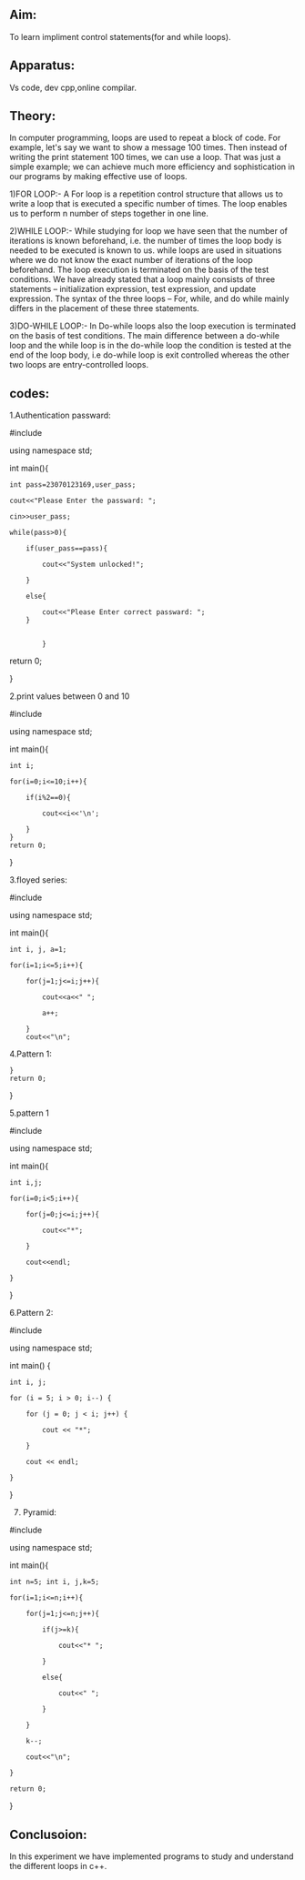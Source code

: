## Aim:
To learn impliment control statements(for and while loops).

## Apparatus:
Vs code, dev cpp,online compilar.

## Theory:
In computer programming, loops are used to repeat a block of code. For example, let's say we want to show a message 100 times. 
Then instead of writing the print statement 100 times, we can use a loop. That was just a simple example; we can achieve much more efficiency 
and sophistication in our programs by making effective use of loops.

1)FOR LOOP:- A For loop is a repetition control structure that allows us to write a loop that is executed a specific number of times.
The loop enables us to perform n number of steps together in one line.

2)WHILE LOOP:- While studying for loop we have seen that the number of iterations is known beforehand, i.e. 
the number of times the loop body is needed to be executed is known to us. while loops are used in situations where we do not know 
the exact number of iterations of the loop beforehand. The loop execution is terminated on the basis of the test conditions.
We have already stated that a loop mainly consists of three statements – initialization expression, test expression, and update expression. 
The syntax of the three loops – For, while, and do while mainly differs in the placement of these three statements.

3)DO-WHILE LOOP:- In Do-while loops also the loop execution is terminated on the basis of test conditions.
The main difference between a do-while loop and the while loop is in the do-while loop the condition is tested at the end of the loop body,
i.e do-while loop is exit controlled whereas the other two loops are entry-controlled loops.

## codes:
1.Authentication passward:

#include<iostream>

using namespace std;

int main(){

    int pass=23070123169,user_pass;

    cout<<"Please Enter the passward: ";
    
    cin>>user_pass;
    
    while(pass>0){
    
        if(user_pass==pass){
        
            cout<<"System unlocked!";

        }
        
        else{
        
            cout<<"Please Enter correct passward: ";
        }

        
            }
            
			
return 0;
    
}

2.print values between 0 and 10

#include<iostream>

using namespace std;

int main(){

    int i;

    for(i=0;i<=10;i++){
    
        if(i%2==0){
	
            cout<<i<<'\n';
	    
        }
    }
    return 0;
    
}

3.floyed series:

#include<iostream>

using namespace std;

int main(){

    int i, j, a=1;
    
    for(i=1;i<=5;i++){
    
        for(j=1;j<=i;j++){
	
            cout<<a<<" ";
	    
            a++;
	    
        }
        cout<<"\n";

4.Pattern 1:


	
    }
    return 0;
    
}

5.pattern 1

#include<iostream>

using namespace std;

int main(){

    int i,j;
    
    for(i=0;i<5;i++){
    
        for(j=0;j<=i;j++){
	
            cout<<"*";
	    
        }
	
        cout<<endl;
	
    }
    
}

6.Pattern 2:

#include<iostream>

using namespace std;

int main() {

    int i, j;
    
    for (i = 5; i > 0; i--) {
    
        for (j = 0; j < i; j++) {
	
            cout << "*";
	    
        }
	
        cout << endl;
	
    }
}

7. Pyramid:

 #include<iostream>
   
using namespace std;

int main(){
 
    int n=5; int i, j,k=5;
    
    for(i=1;i<=n;i++){
    
        for(j=1;j<=n;j++){
	
            if(j>=k){
	    
                cout<<"* ";
		
            }
	    
            else{
	    
                cout<<" ";
		
            }
	    
        }
	
        k--;
	
        cout<<"\n";
	
    }
    
    return 0;
}

## Conclusoion:

In this experiment we have implemented programs to study and understand the different loops in c++.
